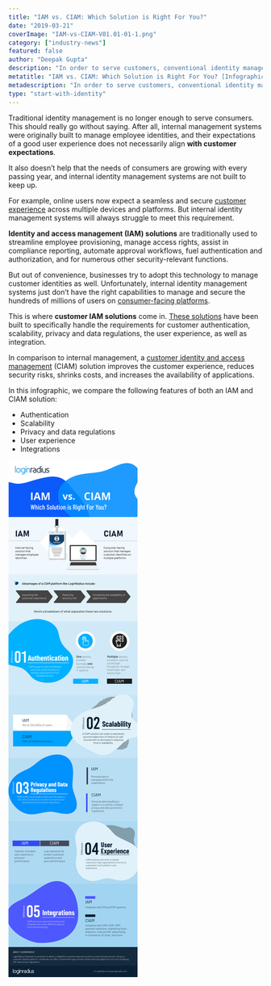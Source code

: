 ```yaml
---
title: "IAM vs. CIAM: Which Solution is Right For You?"
date: "2019-03-21"
coverImage: "IAM-vs-CIAM-V01.01-01-1.png"
category: ["industry-news"]
featured: false 
author: "Deepak Gupta" 
description: "In order to serve customers, conventional identity management is no longer enough. This truly ought to go without saying. After all, internal management systems were initially designed to handle employee identities, and consumer preferences are not generally matched with their preferences of a successful user experience."
metatitle: "IAM vs. CIAM: Which Solution is Right For You? [Infographic] | LoginRadius"
metadescription: "In order to serve customers, conventional identity management is no longer enough. In this infographic, iam vs ciam, check out which solution is better for you"
type: "start-with-identity"
---
```


Traditional identity management is no longer enough to serve consumers.
This should really go without saying. After all, internal management systems were originally built to manage employee identities, and their expectations of a good user experience does not necessarily align **with customer expectations**.

It also doesn’t help that the needs of consumers are growing with every passing year, and internal identity management systems are not built to keep up.

For example, online users now expect a seamless and secure [customer experience](https://www.loginradius.com/blog/2017/08/unified-customer-identities-increase-ecommerce-conversions-revenue) across multiple devices and platforms. But internal identity management systems will always struggle to meet this requirement.

**Identity and access management (IAM) solutions** are traditionally used to streamline employee provisioning, manage access rights, assist in compliance reporting, automate approval workflows, fuel authentication and authorization, and for numerous other security-relevant functions.

But out of convenience, businesses try to adopt this technology to manage customer identities as well. Unfortunately, internal identity management systems just don’t have the right capabilities to manage and secure the hundreds of millions of users on [consumer-facing platforms](https://www.loginradius.com/blog/2018/10/treating-customers-like-criminals/).

This is where **customer IAM solutions** come in. [These solutions](https://www.loginradius.com/blog/2018/03/top-5-business-objectives-that-ciam-solves/) have been built to specifically handle the requirements for customer authentication, scalability, privacy and data regulations, the user experience, as well as integration.

In comparison to internal management, a [customer identity and access management](https://www.loginradius.com/blog/2019/06/customer-identity-and-access-management) (CIAM) solution improves the customer experience, reduces security risks, shrinks costs, and increases the availability of applications.

In this infographic, we compare the following features of both an IAM and CIAM solution:

- Authentication
- Scalability
- Privacy and data regulations
- User experience
- Integrations

![IAM vs. CIAM: Which Solution is Right For You?](IAM-vs.-CIAM-V03.01.jpg)

